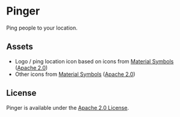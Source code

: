 # Pinger

Ping people to your location.

## Assets

- Logo / ping location icon based on icons from [Material Symbols](https://fonts.google.com/icons) ([Apache 2.0](https://www.apache.org/licenses/LICENSE-2.0.html))
- Other icons from [Material Symbols](https://fonts.google.com/icons) ([Apache 2.0](https://www.apache.org/licenses/LICENSE-2.0.html))

## License

Pinger is available under the [Apache 2.0 License](https://www.apache.org/licenses/LICENSE-2.0.html).
